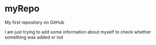 # myRepo
My first repository on GitHub

I am just trying to add some information about myself to check whether something was added or not
